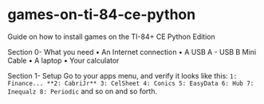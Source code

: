 # games-on-ti-84-ce-python
Guide on how to install games on the TI-84+ CE Python Edition

Section 0- What you need
• An Internet connection
• A USB A - USB B Mini Cable
• A laptop
• Your calculator

Section 1- Setup
Go to your apps menu, and verify it looks like this:
`1: Finance...
**2: CabriJr**
3: CelSheet
4: Conics
5: EasyData
6: Hub
7: Inequalz
8: Periodic`
and so on and so forth.

